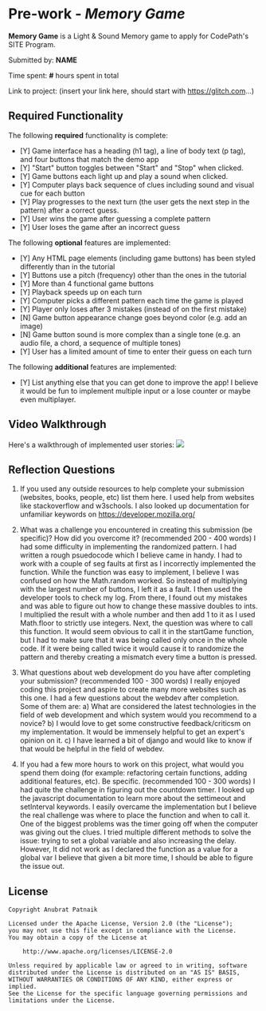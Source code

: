 # Pre-work - *Memory Game*

**Memory Game** is a Light & Sound Memory game to apply for CodePath's SITE Program. 

Submitted by: **NAME**

Time spent: **#** hours spent in total

Link to project: (insert your link here, should start with https://glitch.com...)

## Required Functionality

The following **required** functionality is complete:

* [Y] Game interface has a heading (h1 tag), a line of body text (p tag), and four buttons that match the demo app
* [Y] "Start" button toggles between "Start" and "Stop" when clicked. 
* [Y] Game buttons each light up and play a sound when clicked. 
* [Y] Computer plays back sequence of clues including sound and visual cue for each button
* [Y] Play progresses to the next turn (the user gets the next step in the pattern) after a correct guess. 
* [Y] User wins the game after guessing a complete pattern
* [Y] User loses the game after an incorrect guess

The following **optional** features are implemented:

* [Y] Any HTML page elements (including game buttons) has been styled differently than in the tutorial
* [Y] Buttons use a pitch (frequency) other than the ones in the tutorial
* [Y] More than 4 functional game buttons
* [Y] Playback speeds up on each turn
* [Y] Computer picks a different pattern each time the game is played
* [Y] Player only loses after 3 mistakes (instead of on the first mistake)
* [N] Game button appearance change goes beyond color (e.g. add an image)
* [N] Game button sound is more complex than a single tone (e.g. an audio file, a chord, a sequence of multiple tones)
* [Y] User has a limited amount of time to enter their guess on each turn

The following **additional** features are implemented:

- [Y] List anything else that you can get done to improve the app!
I believe it would be fun to implement multiple input or a lose counter or maybe even multiplayer.
## Video Walkthrough

Here's a walkthrough of implemented user stories:
![](http://g.recordit.co/XlXIyn2A6E.gif)


## Reflection Questions
1. If you used any outside resources to help complete your submission (websites, books, people, etc) list them here. 
I used help from websites like stackoverflow and w3schools. I also looked up documentation for unfamiliar keywords on https://developer.mozilla.org/

2. What was a challenge you encountered in creating this submission (be specific)? How did you overcome it? (recommended 200 - 400 words) 
I had some difficulty in implementing the randomized pattern. I had written a rough psuedocode which I believe came in handy. I had to work with a couple of seg faults at first
as I incorrectly implemented the function. While the function was easy to implement, I believe I was confused on how the Math.random worked. So instead of multiplying with the largest
number of buttons, I left it as a fault. I then used the developer tools to check my log. From there, I found out my mistakes and was able to figure out how to change these 
massive doubles to ints. I multiplied the result with a whole number and then add 1 to it as I used Math.floor to strictly use integers. Next, the question was where to call this 
function. It would seem obvious to call it in the startGame function, but I had to make sure that it was being called only once in the whole code. If it were being called twice it would
cause it to randomize the pattern and thereby creating a mismatch every time a button is pressed.


3. What questions about web development do you have after completing your submission? (recommended 100 - 300 words) 
I really enjoyed coding this project and aspire to create many more websites such as this one. I had a few questions about the webdev after completion. Some of them are:
a) What are considered the latest technologies in the field of web development and which system would you recommend to a novice?
b) I would love to get some constructive feedback/criticsm on my implementation. It would be immensely helpful to get an expert's opinion on it.
c) I have learned a bit of django and would like to know if that would be helpful in the field of webdev.

4. If you had a few more hours to work on this project, what would you spend them doing (for example: refactoring certain functions, adding additional features, etc). Be specific. (recommended 100 - 300 words) 
 I had quite the challenge in figuring out the countdown timer. I looked up the javascript documentation to learn more about the settimeout and setInterval keywords. I easily overcame the implementation
 but I believe the real challenge was where to place the function and when to call it. One of the biggest problems was the timer going off when the computer was giving out the clues.
 I tried multiple different methods to solve the issue: trying to set a global variable and also increasing the delay. However, It did not work as I declared the function as a value for a global var
 I believe that given a bit more time, I should be able to figure the issue out.


## License

    Copyright Anubrat Patnaik

    Licensed under the Apache License, Version 2.0 (the "License");
    you may not use this file except in compliance with the License.
    You may obtain a copy of the License at

        http://www.apache.org/licenses/LICENSE-2.0

    Unless required by applicable law or agreed to in writing, software
    distributed under the License is distributed on an "AS IS" BASIS,
    WITHOUT WARRANTIES OR CONDITIONS OF ANY KIND, either express or implied.
    See the License for the specific language governing permissions and
    limitations under the License.
